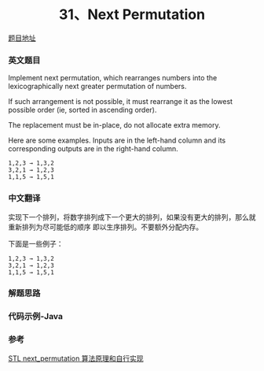 <h1 align='center'>31、Next Permutation</h1>

[题目地址](https://leetcode.com/problems/next-permutation/)

### 英文题目

Implement next permutation, which rearranges numbers into the lexicographically next greater permutation of numbers.

If such arrangement is not possible, it must rearrange it as the lowest possible order (ie, sorted in ascending order).

The replacement must be in-place, do not allocate extra memory.

Here are some examples. Inputs are in the left-hand column and its corresponding outputs are in the right-hand column.

```
1,2,3 → 1,3,2
3,2,1 → 1,2,3
1,1,5 → 1,5,1
```

### 中文翻译

实现下一个排列，将数字排列成下一个更大的排列，如果没有更大的排列，那么就重新排列为尽可能低的顺序
即以生序排列。不要额外分配内存。

下面是一些例子：

```
1,2,3 → 1,3,2
3,2,1 → 1,2,3
1,1,5 → 1,5,1
```
### 解题思路

### 代码示例-Java

### 参考

[STL next_permutation 算法原理和自行实现](http://www.cnblogs.com/luruiyuan/p/5914909.html)



